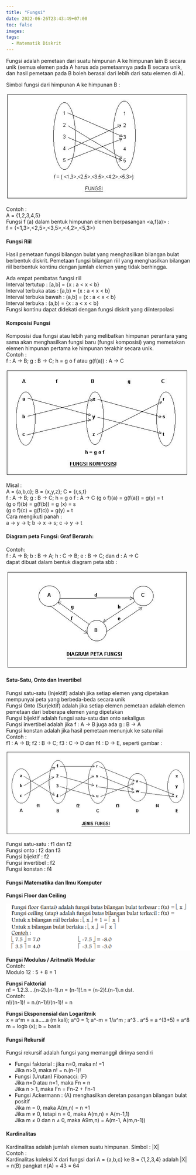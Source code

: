 ```yaml
---
title: "Fungsi"
date: 2022-06-26T23:43:49+07:00
toc: false
images:
tags:
  - Matematik Diskrit
---
```


Fungsi adalah pemetaan dari suatu himpunan A ke himpunan lain B secara unik (semua elemen pada A harus ada pemetaannya pada B secara unik, dan hasil pemetaan pada B boleh berasal dari lebih dari satu elemen di A).  
  
Simbol fungsi dari himpunan A ke himpunan B : 

![Fungsi](/assets/m3-fungsi.jpg)

Contoh :  
A = {1,2,3,4,5}  
Fungsi f (a) dalam bentuk himpunan elemen berpasangan <a,f(a)> :  
f = {<1,3>,<2,5>,<3,5>,<4,2>,<5,3>}  

#### Fungsi Riil
Hasil pemetaan fungsi bilangan bulat yang menghasilkan bilangan bulat berbentuk diskrit. Pemetaan fungsi bilangan riil yang menghasilkan bilangan riil berbentuk kontinu dengan jumlah elemen yang tidak berhingga.  
  
Ada empat pembatas fungsi riil  
Interval tertutup : [a,b] = {x : a < x < b}  
Interval terbuka atas : [a,b) = {x : a < x < b}  
Interval terbuka bawah : (a,b] = (x : a < x < b}  
Interval terbuka : (a,b) = {x : a < x < b}  
Fungsi kontinu dapat didekati dengan fungsi diskrit yang diinterpolasi 

#### Komposisi Fungsi
Komposisi dua fungsi atau lebih yang melibatkan himpunan perantara yang sama akan menghasilkan fungsi baru (fungsi komposisi) yang memetakan elemen himpunan pertama ke himpunan terakhir secara unik.  
Contoh :  
f : A → B; g : B → C; h = g o f atau g(f(a)) : A → C  

![FK](/assets/m3-fungsi-komposisi.jpg)

Misal :  
A = {a,b,c}; B = {x,y,z}; C = {r,s,t}  
f : A → B; g : B → C; h = g o f : A → C 
(g o f)(a) = g(f(a)) = g(y) = t  
(g o f)(b) = g(f(b)) = g (x) = s  
(g o f)(c) = g(f(c)) = g(y) = t  
Cara mengikuti panah :  
a → y → t; b → x → s; c → y → t  

#### Diagram peta Fungsi: Graf Berarah:
Contoh:  
f : A → B; b : B → A; h : C → B; e : B → C; dan d : A → C  
dapat dibuat dalam bentuk diagram peta sbb :  

![Diagram](/assets/m3-diagram.jpg)

#### Satu-Satu, Onto dan Invertibel
Fungsi satu-satu (Injektif) adalah jika setiap elemen yang dipetakan mempunyai peta yang berbeda-beda secara unik  
Fungsi Onto (Surjektif) adalah jika setiap elemen pemetaan adalah elemen pemetaan dari beberapa elemen yang dipetakan  
Fungsi bijektif adalah fungsi satu-satu dan onto sekaligus  
Fungsi invertibel adalah jika f : A → B juga ada g : B → A  
Fungsi konstan adalah jika hasil pemetaan menunjuk ke satu nilai  
Contoh :  
f1 : A → B; f2 : B → C; f3 : C → D dan f4 : D → E, seperti gambar :  

![Jenis Fungsi](/assets/m3-jenis-fungsi.jpg)

Fungsi satu-satu : f1 dan f2  
Fungsi onto : f2 dan f3  
Fungsi bijektif : f2  
Fungsi invertibel : f2  
Fungsi konstan : f4  

#### Fungsi Matematika dan Ilmu Komputer
**Fungsi Floor dan Ceiling**  

![Floor](/assets/m3-floor.png)

**Fungsi Modulus / Aritmatik Modular**  
Contoh:  
Modulo 12 : 5 + 8 = 1  

**Fungsi Faktorial**  
n! = 1.2.3….(n-2).(n-1).n = (n-1)!.n = (n-2)!.(n-1).n dst.  
Contoh:  
n!/(n-1)! = n.(n-1)!/(n-1)! = n  

**Fungsi Eksponensial dan Logaritmik**  
x = a^m = a.a…..a (m kali); a^0 = 1; a^-m = 1/a^m ; a^3 . a^5 = a ^(3+5) = a^8  
m = logb (x); b = basis  

#### Fungsi Rekursif
Fungsi rekursif adalah fungsi yang memanggil dirinya sendiri  
- Fungsi faktorial : jika n=0, maka n! =1  
 Jika n>0, maka n! = n.(n-1)!  
- Fungsi (Urutan) Fibonacci: (F)  
 Jika n=0 atau n=1, maka Fn = n  
 Jika n > 1, maka Fn = Fn-2 + Fn-1  
- Fungsi Ackermann : (A) menghasilkan deretan pasangan bilangan bulat positif  
 Jika m = 0, maka A(m,n) = n +1  
 Jika m ≠ 0, tetapi n = 0, maka A(m,n) = A(m-1,1)  
 Jika m ≠ 0 dan n ≠ 0, maka A9m,n) = A(m-1, A(m,n-1))  

#### Kardinalitas
Kardinalitas adalah jumlah elemen suatu himpunan. Simbol : |X|  
Contoh :  
Kardinalitas koleksi X dari fungsi dari A = {a,b,c} ke B = {1,2,3,4} adalah |X| = n(B) pangkat n(A) = 43 = 64  